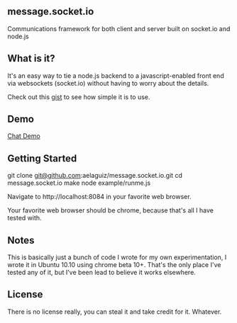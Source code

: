 ## message.socket.io

Communications framework for both client and server built on socket.io and node.js

## What is it?

It's an easy way to tie a node.js backend to a javascript-enabled front end via websockets (socket.io) without having to worry about the details.

Check out this <a href='https://gist.github.com/847609'>gist</a> to see how simple it is to use.

## Demo

<a href='http://serv1.aelag.com:8084'>Chat Demo</a>

## Getting Started

git clone git@github.com:aelaguiz/message.socket.io.git
cd message.socket.io
make
node example/runme.js

Navigate to http://localhost:8084 in your favorite web browser.

Your favorite web browser should be chrome, because that's all I have tested with.

## Notes

This is basically just a bunch of code I wrote for my own experimentation, I wrote it in Ubuntu 10.10 using chrome beta 10+. That's the only place I've tested any of it, but I've been lead to believe it works elsewhere.


## License

There is no license really, you can steal it and take credit for it. Whatever.
